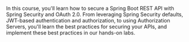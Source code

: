 In this course, you'll learn how to secure a Spring Boot REST API with Spring Security and OAuth 2.0. From leveraging Spring Security defaults, JWT-based authentication and authorization, to using Authorization Servers, you'll learn the best practices for securing your APIs, and implement these best practices in our hands-on labs.

